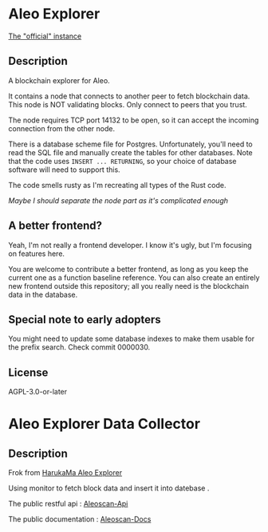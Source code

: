 # Aleo Explorer

[The "official" instance](https://explorer.hamp.app)

## Description

A blockchain explorer for Aleo.

It contains a node that connects to another peer to fetch blockchain data. This node is NOT validating blocks. Only
connect
to peers that you trust.

The node requires TCP port 14132 to be open, so it can accept the incoming connection from the other node.

There is a database scheme file for Postgres. Unfortunately, you'll need to read the SQL file and manually create the
tables for other databases. Note that the code uses `INSERT ... RETURNING`, so your choice of database software will
need
to support this.

The code smells rusty as I'm recreating all types of the Rust code.

*Maybe I should separate the node part as it's complicated enough*

## A better frontend?

Yeah, I'm not really a frontend developer. I know it's ugly, but I'm focusing on features here.

You are welcome to contribute a better frontend, as long as you keep the current one as a function baseline reference.
You can also create an entirely new frontend outside this repository; all you really need is the blockchain data in the
database.

## Special note to early adopters

You might need to update some database indexes to make them usable for the prefix search. Check commit 0000030.

## License

AGPL-3.0-or-later



# Aleo Explorer Data Collector

## Description

Frok from [HarukaMa Aleo Explorer](https://github.com/HarukaMa/aleo-explorer/)

Using monitor to fetch block data and insert it into datebase .

The public restful api : [Aleoscan-Api](https://api.aleoscan.info/)

The public documentation : [Aleoscan-Docs](https://docs.aleoscan.info/)
